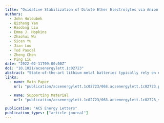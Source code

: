 ```yaml
---
title: "Oxidative Stabilization of Dilute Ether Electrolytes via Anion Modification"
authors:
  - John Holoubek
  - Qizhang Yan
  - Haodong Liu
  - Emma J. Hopkins
  - Zhaohui Wu
  - Sicen Yu
  - Jian Luo
  - Tod Pascal
  - Zheng Chen
  - Ping Liu
date: "2022-02-11T00:00:00Z"
doi: "10.1021/acsenergylett.1c02723"
abstract: "State-of-the-art lithium metal batteries typically rely on ether electrolytes with high salt concentration and/or fluorinated solvents to enable stable cycling. Their high manufacturing costs at scale have motivated us to consider dilute, nonfluorinated ether electrolytes. However, their poor oxidative stability has precluded their application in cells employing transition-metal oxide cathodes, which operate at >4 V vs Li/Li+. Herein, we present a possible route forward for the oxidative stabilization of these electrolytes, which enabled the reversible cycling of LiNi0.8Mn0.1Co0.1O2 at a cutoff of 4.4 V in electrolytes composed only of 1 M salt and 1,2-dimethoxyethane. Through computational and experimental material characterization, it was determined that this behavior was driven by a passivating interphase composed largely of perfluoro alkane species. This work provides a method for the oxidative stabilization of ether electrolytes with a low base materials cost."
links:
  - name: Main Paper
    url: "publication/acsenergylett.1c02723/068.acsenergylett.1c02723.pdf"

  - name: Supporting Material
    url: "publication/acsenergylett.1c02723/068.acsenergylett.1c02723_si.pdf"

publication: "ACS Energy Letters"
publication_types: ["article-journal"]
---
```

